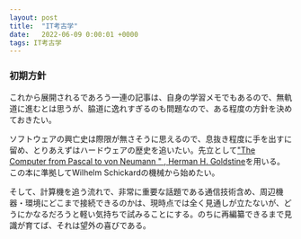 ```yaml
---
layout: post
title:  "IT考古学"
date:   2022-06-09 0:00:01 +0000
tags: IT考古学
---
```


### 初期方針
これから展開されるであろう一連の記事は、自身の学習メモでもあるので、無軌道に進むとは思うが、脇道に逸れすぎるのも問題なので、ある程度の方針を決めておきたい。

ソフトウェアの興亡史は際限が無さそうに思えるので、息抜き程度に手を出すに留め、とりあえずはハードウェアの歴史を追いたい。先立として["The Computer from Pascal to von Neumann
" , Herman H. Goldstine](https://press.princeton.edu/books/paperback/9780691023670/the-computer-from-pascal-to-von-neumann)を用いる。この本に準拠してWilhelm Schickardの機械から始めたい。

そして、計算機を追う流れで、非常に重要な話題である通信技術含め、周辺機器・環境にどこまで接続できるのかは、現時点では全く見通しが立たないが、どうにかなるだろうと軽い気持ちで試みることにする。のちに再編纂できるまで見識が育てば、それは望外の喜びである。